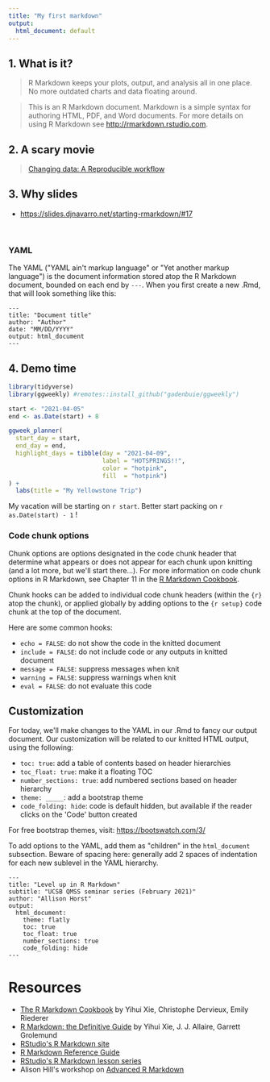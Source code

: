 ```yaml
---
title: "My first markdown"
output:
  html_document: default
---
```



## 1. What is it?

> R Markdown keeps your plots, output, and analysis all in one place. No more outdated charts and data floating around.

> This is an R Markdown document. Markdown is a simple syntax for authoring HTML, PDF, and Word documents. For more details on using R Markdown see <http://rmarkdown.rstudio.com>.

## 2. A scary movie

> [Changing data: A Reproducible workflow](https://youtu.be/s3JldKoA0zw)

## 3. Why slides

-   <https://slides.djnavarro.net/starting-rmarkdown/#17>

<br>

### YAML

The YAML ("YAML ain't markup language" or "Yet another markup language") is the document information stored atop the R Markdown document, bounded on each end by `---`. When you first create a new .Rmd, that will look something like this:

    ---
    title: "Document title"
    author: "Author"
    date: "MM/DD/YYYY"
    output: html_document
    ---

## 4. Demo time

```.r
library(tidyverse)
library(ggweekly) #remotes::install_github("gadenbuie/ggweekly")

start <- "2021-04-05"
end <- as.Date(start) + 8

ggweek_planner(
  start_day = start, 
  end_day = end,
  highlight_days = tibble(day = "2021-04-09", 
                          label = "HOTSPRINGS!!", 
                          color = "hotpink",
                          fill  = "hotpink")
) +
  labs(title = "My Yellowstone Trip")
```

My vacation will be starting on `r start`. Better start packing on `r as.Date(start) - 1` !



### Code chunk options

Chunk options are options designated in the code chunk header that determine what appears or does not appear for each chunk upon knitting (and a lot more, but we'll start there...). For more information on code chunk options in R Markdown, see Chapter 11 in the [R Markdown Cookbook](https://bookdown.org/yihui/rmarkdown-cookbook/chunk-options.html).

Chunk hooks can be added to individual code chunk headers (within the `{r}` atop the chunk), or applied globally by adding options to the `{r setup}` code chunk at the top of the document.

Here are some common hooks:

-   `echo = FALSE`: do not show the code in the knitted document
-   `include = FALSE`: do not include code or any outputs in knitted document
-   `message = FALSE`: suppress messages when knit
-   `warning = FALSE`: suppress warnings when knit
-   `eval = FALSE`: do not evaluate this code

## Customization

For today, we'll make changes to the YAML in our .Rmd to fancy our output document. Our customization will be related to our knitted HTML output, using the following:

-   `toc: true`: add a table of contents based on header hierarchies
-   `toc_float: true`: make it a floating TOC
-   `number_sections: true`: add numbered sections based on header hierarchy
-   `theme: _____`: add a bootstrap theme
-   `code_folding: hide`: code is default hidden, but available if the reader clicks on the 'Code' button created

For free bootstrap themes, visit: <https://bootswatch.com/3/>

To add options to the YAML, add them as "children" in the `html_document` subsection. Beware of spacing here: generally add 2 spaces of indentation for each new sublevel in the YAML hierarchy.

    ---
    title: "Level up in R Markdown"
    subtitle: "UCSB QMSS seminar series (February 2021)"
    author: "Allison Horst"
    output: 
      html_document:
        theme: flatly
        toc: true
        toc_float: true
        number_sections: true
        code_folding: hide
    ---

# Resources

-   [The R Markdown Cookbook](https://bookdown.org/yihui/rmarkdown-cookbook/) by Yihui Xie, Christophe Dervieux, Emily Riederer
-   [R Markdown: the Definitive Guide](https://bookdown.org/yihui/rmarkdown/) by Yihui Xie, J. J. Allaire, Garrett Grolemund
-   [RStudio's R Markdown site](https://rmarkdown.rstudio.com/)
-   [R Markdown Reference Guide](https://www.rstudio.com/wp-content/uploads/2015/03/rmarkdown-reference.pdf)
-   [RStudio's R Markdown lesson series](https://rmarkdown.rstudio.com/lesson-1.html)
-   Alison Hill's workshop on [Advanced R Markdown](https://alison.rbind.io/project/advanced-r-markdown/)

